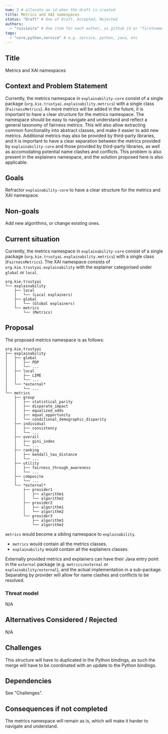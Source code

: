 ```yaml
---
num: 2 # allocate an id when the draft is created
title: Metrics and XAI namespaces
status: "Draft" # One of Draft, Accepted, Rejected
authors:
  - "ruivieira" # One item for each author, as github id or "firstname lastname"
tags:
  - "core,python,service" # e.g. service, python, java, etc
---
```


## Title

Metrics and XAI namespaces

## Context and Problem Statement

Currently, the metrics namespace in `explainability-core` consist of a single package (`org.kie.trustyai.explainability.metrics`) with a single class (`FairnessMetrics`).
As more metrics will be added in the future, it is important to have a clear structure for the metrics namespace. The namespace should be easy to navigate and understand and reflect a general taxonomy of fairness metrics.
This will also allow extracting common functionality into abstract classes, and make it easier to add new metrics.
Additional metrics may also be provided by third-party libraries, and it is important to have a clear separation between the metrics provided by `explainability-core` and those provided by third-party libraries, as well as accomodating potential name clashes and conflicts.
This problem is also present in the explainers namespace, and the solution proposed here is also applicable.

## Goals

Refractor `explainability-core` to have a clear structure for the metrics and XAI namespace.

## Non-goals

Add new algorithms, or change existing ones.

## Current situation

Currently, the metrics namespace in `explainability-core` consist of a single package (`org.kie.trustyai.explainability.metrics`) with a single class (`FairnessMetrics`).
The XAI namespace consists of `org.kie.trustyai.explainability` with the explainer categorised under `global` or `local`.

    org.kie.trustyai
    └── explainability
        ├── local
        │   └── (Local explainers)
        ├── global
        │   └── (Global explainers)
        └── metrics
            └── (Metrics)


## Proposal

The proposed metrics namespace is as follows:


    org.kie.trustyai
    ├── explainability
    │   ├── global
    │   │   ├── PDP
    │   │   └── ...
    │   ├── local
    │   │   ├── LIME
    │   │   └── ...
    │   └── *external*
    │       └── ...    
    └── metrics
        ├── group
        │   ├── statistical_parity
        │   ├── disparate_impact
        │   ├── equalized_odds
        │   ├── equal_opportunity
        │   └── conditional_demographic_disparity
        ├── individual
        │   ├── consistency
        │   └── ...
        ├── overall
        │   ├── gini_index
        │   └── ...
        ├── ranking
        │   ├── kendall_tau_distance
        │   └── ...
        ├── utility
        │   ├── fairness_through_awareness
        │   └── ...
        ├── composite
        │   └── ...
        └── *external*
            ├── provider1
            │   ├── algorithm1
            │   └── algorithm2
            ├── provider2
            │   ├── algorithm1
            │   └── algorithm2
            └── provider3
                ├── algorithm1
                └── algorithm2

`metrics` would become a sibling namespace to `explainability`.

- `metrics` would contain all the metrics classes.
- `explainability` would contain all the explainers classes.

Externally provided metrics and explainers can have their Java entry point in the `external` package (e.g. `metrics/external` or `explainability/external`), and the actual implementation in a sub-package. Separating by provider will allow for name clashes and conflicts to be resolved.


### Threat model

N/A

## Alternatives Considered / Rejected

N/A

## Challenges

This structure will have to duplicated in the Python bindings, as such the merge will have to be coordinated with an update to the Python bindings.

## Dependencies

See "Challenges".

## Consequences if not completed

The metrics namespace will remain as is, which will make it harder to navigate and understand.
